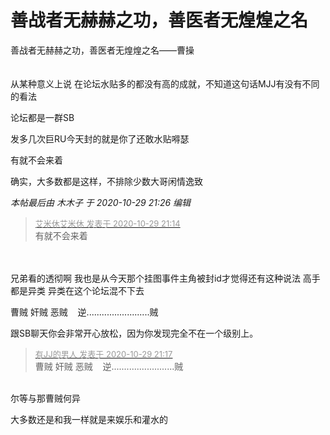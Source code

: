 # 善战者无赫赫之功，善医者无煌煌之名


善战者无赫赫之功，善医者无煌煌之名——曹操<br />
<br />
<br />
从某种意义上说 在论坛水贴多的都没有高的成就，不知道这句话MJJ有没有不同的看法

论坛都是一群SB

发多几次巨RU今天封的就是你了<img src="static/image/smiley/default/lol.gif" smilieid="12" border="0" alt="" />还敢水贴嘚瑟

有就不会来着

确实，大多数都是这样，不排除少数大哥闲情逸致

<i class="pstatus"> 本帖最后由 木木子 于 2020-10-29 21:26 编辑 </i><br />
<div class="quote"><blockquote><font size="2"><a href="https://www.hostloc.com/forum.php?mod=redirect&amp;goto=findpost&amp;pid=9371388&amp;ptid=759987" target="_blank"><font color="#999999">艾米休艾米休 发表于 2020-10-29 21:14</font></a></font><br />
有就不会来着</blockquote></div><br />
<br />
兄弟看的透彻啊 我也是从今天那个挂图事件主角被封id才觉得还有这种说法 高手都是异类 异类在这个论坛混不下去

曹贼 奸贼 恶贼&nbsp; &nbsp; 逆.........................贼<img src="static/image/smiley/default/lol.gif" smilieid="12" border="0" alt="" />

跟SB聊天你会非常开心放松，因为你发现完全不在一个级别上。

<div class="quote"><blockquote><font size="2"><a href="https://www.hostloc.com/forum.php?mod=redirect&amp;goto=findpost&amp;pid=9371402&amp;ptid=759987" target="_blank"><font color="#999999">有JJ的男人 发表于 2020-10-29 21:17</font></a></font><br />
曹贼 奸贼 恶贼&nbsp; &nbsp; 逆.........................贼</blockquote></div><br />
尔等与那曹贼何异

大多数还是和我一样就是来娱乐和灌水的
